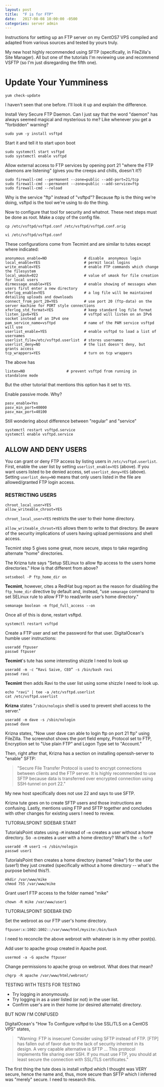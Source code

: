 ```yaml
---
layout: post
title:  "F is for FTP"
date:   2017-08-08 10:00:00 -0500
categories: server admin
---
```

Instructions for setting up an FTP server on my CentOS7 VPS compiled and adapted from various sources and tested by yours truly. 

My new host highly recommended using SFTP (specifically, in FileZilla's Site Manager). All but one of the tutorials I'm reviewing use and recommend VSFTP (so I'm just disregarding the fifth one).

# Update Your Yumminess

`yum check-update`

I haven't seen that one before. I'll look it up and explain the difference.

Install Very Secure FTP Daemon. Can I just say that the word "daemon" has always seemed magical and mysterious to me? Like whenever you get a "forbidden" warning?

`sudo yum -y install vsftpd`

Start it and tell it to start upon boot

    sudo systemctl start vsftpd
    sudo systemctl enable vsftpd

Allow external access to FTP services by opening port 21 "where the FTP daemons are listening" (gives you the creeps and chills, doesn't it?)

    sudo firewall-cmd --permanent --zone=public --add-port=21/tcp
    sudo firewall-cmd --permanent --zone=public --add-service=ftp
    sudo firewall-cmd --reload

Why is the service "ftp" instead of "vsftpd"? Because ftp is the thing we're doing, vsftpd is the tool we're using to do the thing.

Now to configure that tool for security and whatnot. These next steps must be done as root. Make a copy of the config file.

`cp /etc/vsftpd/vsftpd.conf /etc/vsftpd/vsftpd.conf.orig`

`vi /etc/vsftpd/vsftpd.conf`

These configurations come from Tecmint and are similar to tutes except where indicated:

	anonymous_enable=NO        		 	# disable  anonymous login
	local_enable=YES					# permit local logins
	write_enable=YES					# enable FTP commands which change the filesystem
	local_umask=022		        		# value of umask for file creation for local users
	dirmessage_enable=YES	    		# enable showing of messages when users first enter a new directory
	xferlog_enable=YES					# a log file will be maintained detailing uploads and downloads
	connect_from_port_20=YES    		# use port 20 (ftp-data) on the server machine for PORT style connections
	xferlog_std_format=YES      		# keep standard log file format
	listen_ipv6=YES		        		# vsftpd will listen on an IPv6 socket instead of an IPv4 one
	pam_service_name=vsftpd     		# name of the PAM service vsftpd will use
	userlist_enable=YES  	    		# enable vsftpd to load a list of usernames
	userlist_file=/etc/vsftpd.userlist  # stores usernames
	userlist_deny=NO					# the list doesn't deny, but grants access
	tcp_wrappers=YES  					# turn on tcp wrappers

The above has

	listen=NO   				# prevent vsftpd from running in standalone mode

But the other tutorial that mentions this option has it set to `YES`. 

Enable passive mode. Why?

	pasv_enable=Yes
	pasv_min_port=40000
	pasv_max_port=40100

Still wondering about difference between "regular" and "service"

	systemctl restart vsftpd.service
	systemctl enable vsftpd.service

<h2>ALLOW AND DENY USERS</h2>

You can grant or deny FTP access by listing users in `/etc/vsftpd.userlist`. First, enable the user list by setting `userlist_enable=YES` (above). If you want users listed to be denied access, set `userlist_deny=YES` (above). Setting `userlist_deny=NO` means that only users listed in the file are allowed/granted FTP login access. 

<h3>RESTRICTING USERS</h3>

	chroot_local_user=YES
	allow_writeable_chroot=YES

`chroot_local_user=YES` restricts the user to their home directory.

`allow_writeable_chroot=YES` allows them to write to that directory. Be aware of the security implications of users having upload permissions and shell access. 

Tecmint step 5 gives some great, more secure, steps to take regarding alternate "home" directories.

The Krizna tute says "Setup SELinux to allow ftp access to the users home directories." How is that different from above? 

`setsebool -P ftp_home_dir on`

**Tecmint**, however, cites a RedHat bug report as the reason for disabling the `ftp_home_dir` directive by default and, instead, "use `semanage` command to set SELinux rule to allow FTP to read/write user’s home directory."

`semanage boolean -m ftpd_full_access --on`

Once all of this is done, restart vsftpd.

`systemctl restart vsftpd`

Create a FTP user and set the password for that user. DigitalOcean's humble user instructions:

	useradd ftpuser
	passwd ftpuser

**Tecmint**'s tute has some interesting shizzle I need to look up

	useradd -m -c “Ravi Saive, CEO” -s /bin/bash ravi
	passwd ravi

**Tecmint** then adds Ravi to the user list using some shizzle I need to look up.

	echo "ravi" | tee -a /etc/vsftpd.userlist
	cat /etc/vsftpd.userlist

**Krizna** states "`/sbin/nologin` shell is used to prevent shell access to the server."

	useradd -m dave -s /sbin/nologin
	passwd dave

Krizna states, "Now user dave can able to login ftp on port 21 ftp" using FileZilla. The screenshot shows the port field empty, Protocol set to FTP, Encryption set to "Use plain FTP" and Logon Type set to "Account."

Then, right after that, Krizna has a section on installing openssh-server to "enable" SFTP:

>"Secure File Transfer Protocol is used to encrypt connections between clients and the FTP server. It is highly recommended to use SFTP because data is transferred over encrypted connection using SSH-tunnel on port 22."

My new host specifically does not use 22 and says to use SFTP.

Krizna tute goes on to create SFTP users and those instructions are confusing. Lastly, mentions using FTP and SFTP together and concludes with other changes for existing users I need to review.

TUTORIALSPOINT SIDEBAR START

TutorialsPoint states using `–M` instead of `–m` creates a user without a home directory. So `-m` creates a user with a home directory? What's the `-s` for?

	useradd -M user1 –s /sbin/nologin
	passwd user1

TutorialsPoint then creates a home directory (named "mike") for the user (user1) they just created (specifically without a home directory -- what's the purpose behind this?).

	mkdir /var/www/mike
	chmod 755 /var/www/mike

Grant user1 FTP access to the folder named "mike"

`chown -R mike /var/www/user1`

TUTORIALSPOINT SIDEBAR END

Set the webroot as our FTP user's home directory.

`ftpuser:x:1002:1002::/var/www/html/mysite:/bin/bash`

I need to reconcile the above webroot with whatever is in my other post(s).

Add user to apache group created in Apache post.

`usermod -a -G apache ftpuser`

Change permissions to apache group on webroot. What does that mean?

`chgrp -R apache /var/www/html/webroot/`

TESTING WITH TESTS FOR TESTING

* Try logging in anonymously.
* Try logging in as a user listed (or not) in the user list.
* Confirm user's are in their home (or desired alternate) directory.

BUT NOW I'M CONFUSED

DigitalOcean's "How To Configure vsftpd to Use SSL/TLS on a CentOS VPS" states, 

>"Warning: FTP is insecure! Consider using SFTP instead of FTP. [FTP] has fallen out of favor due to the lack of security inherent in its design. A very capable alternative is SFTP ... This protocol implements file sharing over SSH. If you must use FTP, you should at least secure the connection with SSL/TLS certificates."

The first thing the tute does is install vsftpd which I thought was VERY secure, hence the name and, thus, more secure than SFTP which I inferred was "merely" secure. I need to research this.